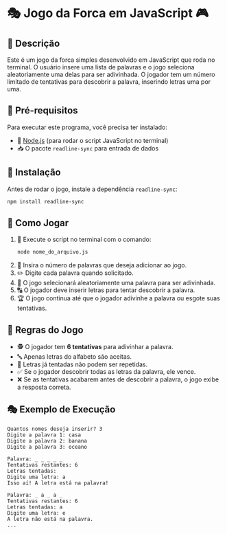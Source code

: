 # 🎭 Jogo da Forca em JavaScript 🎮

## 📜 Descrição
Este é um jogo da forca simples desenvolvido em JavaScript que roda no terminal. O usuário insere uma lista de palavras e o jogo seleciona aleatoriamente uma delas para ser adivinhada. O jogador tem um número limitado de tentativas para descobrir a palavra, inserindo letras uma por uma.

## 🔧 Pré-requisitos
Para executar este programa, você precisa ter instalado:
- 📌 [Node.js](https://nodejs.org/) (para rodar o script JavaScript no terminal)
- 📥 O pacote `readline-sync` para entrada de dados

## 🚀 Instalação
Antes de rodar o jogo, instale a dependência `readline-sync`:
```sh
npm install readline-sync
```

## 🎲 Como Jogar
1. 🎯 Execute o script no terminal com o comando:
   ```sh
   node nome_do_arquivo.js
   ```
2. 📝 Insira o número de palavras que deseja adicionar ao jogo.
3. ✏️ Digite cada palavra quando solicitado.
4. 🎰 O jogo selecionará aleatoriamente uma palavra para ser adivinhada.
5. 🔠 O jogador deve inserir letras para tentar descobrir a palavra.
6. 🏆 O jogo continua até que o jogador adivinhe a palavra ou esgote suas tentativas.

## 📜 Regras do Jogo
- 🕵️ O jogador tem **6 tentativas** para adivinhar a palavra.
- 🔤 Apenas letras do alfabeto são aceitas.
- 🚫 Letras já tentadas não podem ser repetidas.
- ✅ Se o jogador descobrir todas as letras da palavra, ele vence.
- ❌ Se as tentativas acabarem antes de descobrir a palavra, o jogo exibe a resposta correta.

## 🎭 Exemplo de Execução
```
Quantos nomes deseja inserir? 3
Digite a palavra 1: casa
Digite a palavra 2: banana
Digite a palavra 3: oceano

Palavra: _ _ _ _ _
Tentativas restantes: 6
Letras tentadas: 
Digite uma letra: a
Isso aí! A letra está na palavra!

Palavra: _ a _ a _
Tentativas restantes: 6
Letras tentadas: a
Digite uma letra: e
A letra não está na palavra.
...
```


